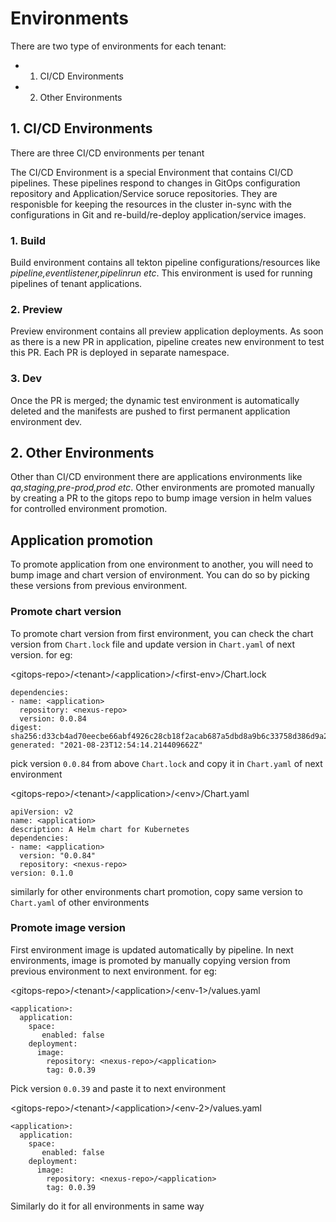 # Environments

There are two type of environments for each tenant:

- 1. CI/CD Environments
- 2. Other Environments

## 1. CI/CD Environments

There are three CI/CD environments per tenant

The CI/CD Environment is a special Environment that contains CI/CD pipelines. These pipelines respond to changes in GitOps configuration repository and Application/Service soruce repositories. They are responisble for keeping the resources in the cluster in-sync with the configurations in Git and re-build/re-deploy application/service images.

### 1. Build

Build environment contains all tekton pipeline configurations/resources like *pipeline,eventlistener,pipelinrun etc*. This environment is used for running pipelines of tenant applications.

### 2. Preview

Preview environment contains all preview application deployments. As soon as there is a new PR in application, pipeline creates new environment to test this PR. Each PR is deployed in separate namespace.

### 3. Dev

Once the PR is merged; the dynamic test environment is automatically deleted and the manifests are pushed to first permanent application environment dev.

## 2. Other Environments

Other than CI/CD environment there are applications environments like *qa,staging,pre-prod,prod etc*. Other environments are promoted manually by creating a PR to the gitops repo to bump image version in helm values for controlled environment promotion. 

## Application promotion

To promote application from one environment to another, you will need to bump image and chart version of environment. You can do so by picking these versions from previous environment.

### Promote chart version 

To promote chart version from first environment, you can check the chart version from ```Chart.lock``` file and update version in ```Chart.yaml``` of next version. for eg:

\<gitops-repo>/\<tenant>/\<application>/\<first-env>/Chart.lock

```
dependencies:
- name: <application>
  repository: <nexus-repo>
  version: 0.0.84
digest: sha256:d33cb4ad70eecbe66abf4926c28cb18f2acab687a5dbd8a9b6c33758d386d9a2
generated: "2021-08-23T12:54:14.214409662Z"
```

pick version ```0.0.84``` from above ```Chart.lock``` and copy it in ``Chart.yaml`` of next environment

\<gitops-repo>/\<tenant>/\<application>/\<env>/Chart.yaml
```
apiVersion: v2
name: <application>
description: A Helm chart for Kubernetes
dependencies:
- name: <application>
  version: "0.0.84"
  repository: <nexus-repo>
version: 0.1.0
```

similarly for other environments chart promotion, copy same version to ``Chart.yaml`` of other environments

### Promote image version

First environment image is updated automatically by pipeline. In next environments, image is promoted by manually copying version from previous environment to next environment. for eg:

\<gitops-repo>/\<tenant>/\<application>/\<env-1>/values.yaml

```
<application>:
  application: 
    space:
       enabled: false
    deployment:   
      image:
        repository: <nexus-repo>/<application>
        tag: 0.0.39
```

Pick version ```0.0.39``` and paste it to next environment

\<gitops-repo>/\<tenant>/\<application>/\<env-2>/values.yaml

```
<application>:
  application: 
    space:
       enabled: false
    deployment:   
      image:
        repository: <nexus-repo>/<application>
        tag: 0.0.39
```

Similarly do it for all environments in same way
